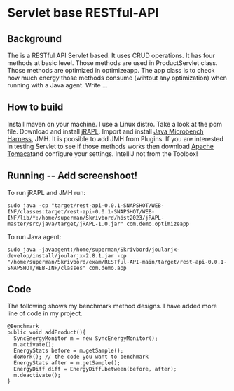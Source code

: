 # Servlet base RESTful-API
## Background
The is a RESTful API Servlet based. It uses CRUD operations. It has four methods at basic level.
Those methods are used in ProductServlet class. Those methods are optimized in optimizeapp. The app class is to check how much energy those methods consume (wihtout any optimization) when running with a Java agent. 
Write ...
## How to build
Install maven on your machine. I use a Linux distro. Take a look at the pom file. Download and install [jRAPL](https://github.com/aservet1/jRAPL). Import and install [Java Microbench Harness](https://github.com/openjdk/jmh), JMH. It is poosible to add JMH from Plugins. If you are interested in testing Servlet to see if those methods works then download [Apache Tomacat](https://tomcat.apache.org/download-90.cgi)and configure your settings. 
IntelliJ not from the Toolbox! 


## Running -- Add screenshoot!
To run jRAPL and JMH run:
```
sudo java -cp "target/rest-api-0.0.1-SNAPSHOT/WEB-INF/classes:target/rest-api-0.0.1-SNAPSHOT/WEB-INF/lib/*:/home/superman/Skrivbord/höst2023/jRAPL-master/src/java/target/jRAPL-1.0.jar" com.demo.optimizeapp
```
To run Java agent:
```
sudo java -javaagent:/home/superman/Skrivbord/joularjx-develop/install/joularjx-2.8.1.jar -cp "/home/superman/Skrivbord/exam/RESTful-API-main/target/rest-api-0.0.1-SNAPSHOT/WEB-INF/classes" com.demo.app
```


## Code
The following shows my benchmark method designs. I have added more line of code in my project.
```
@Benchmark
public void addProduct(){
  SyncEnergyMonitor m = new SyncEnergyMonitor();
  m.activate();
  EnergyStats before = m.getSample();
  doWork(); // the code you want to benchmark
  EnergyStats after = m.getSample();
  EnergyDiff diff = EnergyDiff.between(before, after);
  m.deactivate();
}
